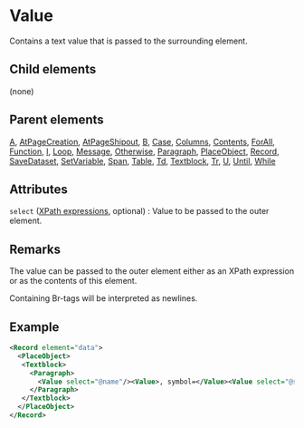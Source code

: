 # Value



Contains a text value that is passed to the surrounding element.



##  Child elements

(none)

##  Parent elements

[A](../a.md), [AtPageCreation](../atpagecreation.md), [AtPageShipout](../atpageshipout.md), [B](../b.md), [Case](../case.md), [Columns](../columns.md), [Contents](../contents.md), [ForAll](../forall.md), [Function](../function.md), [I](../i.md), [Loop](../loop.md), [Message](../message.md), [Otherwise](../otherwise.md), [Paragraph](../paragraph.md), [PlaceObject](../placeobject.md), [Record](../record.md), [SaveDataset](../savedataset.md), [SetVariable](../setvariable.md), [Span](../span.md), [Table](../table.md), [Td](../td.md), [Textblock](../textblock.md), [Tr](../tr.md), [U](../u.md), [Until](../until.md), [While](../while.md)


## Attributes



`select` ([XPath expressions](../../manual/xpath.md), optional)
:   Value to be passed to the outer element.




## Remarks
The value can be passed to the outer element either as an XPath expression or as the contents of this element.

Containing Br-tags will be interpreted as newlines.


## Example

```xml
<Record element="data">
  <PlaceObject>
   <Textblock>
     <Paragraph>
       <Value select="@name"/><Value>, symbol=</Value><Value select="@symbol"/>
     </Paragraph>
   </Textblock>
  </PlaceObject>
</Record>

```





